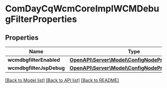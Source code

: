# ComDayCqWcmCoreImplWCMDebugFilterProperties

## Properties
Name | Type | Description | Notes
------------ | ------------- | ------------- | -------------
**wcmdbgfilterEnabled** | [**OpenAPI\Server\Model\ConfigNodePropertyBoolean**](ConfigNodePropertyBoolean.md) |  | [optional] 
**wcmdbgfilterJspDebug** | [**OpenAPI\Server\Model\ConfigNodePropertyBoolean**](ConfigNodePropertyBoolean.md) |  | [optional] 

[[Back to Model list]](../README.md#documentation-for-models) [[Back to API list]](../README.md#documentation-for-api-endpoints) [[Back to README]](../README.md)


